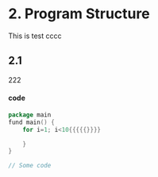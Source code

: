 # 2. Program Structure

This is test
cccc

## 2.1
222




#### code



```go
package main
fund main() {
    for i=1; i<10{{{{{}}}}

    }
}

// Some code
```
